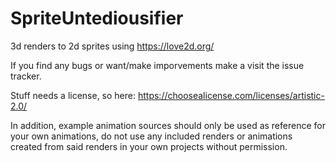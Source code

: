 # SpriteUntediousifier
3d renders to 2d sprites using https://love2d.org/

If you find any bugs or want/make imporvements make a visit the issue tracker.

Stuff needs a license, so here: https://choosealicense.com/licenses/artistic-2.0/

In addition, example animation sources should only be used as reference for your own animations, do not use any included renders or animations created from said renders in your own projects without permission.
